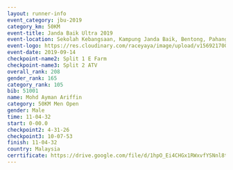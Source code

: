 ```yaml
---
layout: runner-info 
event_category: jbu-2019 
category_km: 50KM 
event-title: Janda Baik Ultra 2019
event-location: Sekolah Kebangsaan, Kampung Janda Baik, Bentong, Pahang, Malaysia 
event-logo: https://res.cloudinary.com/raceyaya/image/upload/v1569217009/logo/janda-baik_vch1pc.jpg 
event-date: 2019-09-14 
checkpoint-name2: Split 1 E Farm 
checkpoint-name3: Split 2 ATV 
overall_rank: 208
gender_rank: 165
category_rank: 105
bib: 51001
name: Mohd Ayman Ariffin
category: 50KM Men Open
gender: Male
time: 11-04-32
start: 0-00.0
checkpoint2: 4-31-26
checkpoint3: 10-07-53
finish: 11-04-32
country: Malaysia
cerrtificate: https://drive.google.com/file/d/1hpO_Ei4CHGx1RWxvfYSNnl8tBzVKsGQ_/view?usp=sharing
---
```

